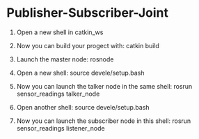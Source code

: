 # Publisher-Subscriber-Joint

1) Open a new shell in catkin_ws

3) Now you can build your progect with:
    catkin build
    
3) Launch the master node:
    rosnode
    
4) Open a new shell:
    source devele/setup.bash
    
6) Now you can launch the talker node in the same shell:
    rosrun sensor_readings talker_node
    
7) Open another shell:
    source devele/setup.bash
    
8) Now you can launch the subscriber node in this shell:
    rosrun sensor_readings listener_node
